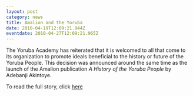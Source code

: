 ```yaml
---
layout: post
category: news
title: Amalion and the Yoruba
date: 2010-04-19T12:09:21.944Z
eventdate: 2010-04-27T12:09:21.965Z
---
```

The Yoruba Academy has reiterated that it is welcomed to all that come to its organization to promote ideals beneficial to the history or future of the Yoruba People. This decision was announced around the same time as the launch of the Amalion publication *A History of the Yoruba People* by Adebanji Akintoye.

To read the full story, click [here](http://allafrica.com/stories/201004280095.html "All Africa")